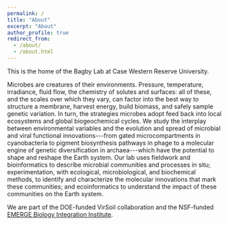 ```yaml
---
permalink: /
title: "About"
excerpt: "About"
author_profile: true
redirect_from: 
  - /about/
  - /about.html
---
```


This is the home of the Bagby Lab at Case Western Reserve University.

Microbes are creatures of their environments.  Pressure, temperature, irradiance, fluid flow, the chemistry of solutes and surfaces:  all of these, and the scales over which they vary, can factor into the best way to structure a membrane, harvest energy, build biomass, and safely sample genetic variation.  In turn, the strategies microbes adopt feed back into local ecosystems and global biogeochemical cycles.  We study the interplay between environmental variables and the evolution and spread of microbial and viral functional innovations---from gated microcompartments in cyanobacteria to pigment biosynthesis pathways in phage to a molecular engine of genetic diversification in archaea---which have the potential to shape and reshape the Earth system.  Our lab uses fieldwork and bioinformatics to describe microbial communities and processes in situ; experimentation, with ecological, microbiological, and biochemical methods, to identify and characterize the molecular innovations that mark these communities; and ecoinformatics to understand the impact of these communities on the Earth system.

We are part of the DOE-funded VirSoil collaboration and the NSF-funded [EMERGE Biology Integration Institute](https://u.osu.edu/emerge/).
